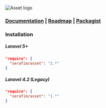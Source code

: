 ![Asset logo](http://docs.rudev.org/stream/0a15d37f82173238216301dbb17f9eed)

### [Documentation](https://github.com/SerafimArts/Asset/wiki) | [Roadmap](https://github.com/SerafimArts/Asset/wiki/TODO) | [Packagist](https://packagist.org/packages/serafim/asset)


### Installation

##### Laravel 5+
```json
"require": {
  "serafim/asset": "2.*"
}
```

##### Laravel 4.2 (Legacy)
```json
"require": {
  "serafim/asset": "1.*"
}
```
